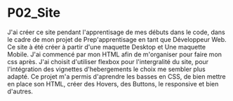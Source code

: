# P02_Site

J'ai créer ce site pendant l'apprentisage de mes débuts dans le code, dans le cadre de mon projet de Prep'apprentisage en tant que Développeur Web.
Ce site à été créer à partir d'une maquette Desktop et Une maquette Mobile.
J'ai commencé par mon HTML afin de m'organiser pour faire mon css après.
J'ai choisit d'utiliser flexbox pour l'intergralité du site, pour l'intégration des vignettes d'hebergements le choix me sembler plus adapté.
Ce projet m'a permis d'aprendre les basses en CSS, de bien mettre en place son HTML, créer des Hovers, des Buttons, le responsive et bien d'autres.
